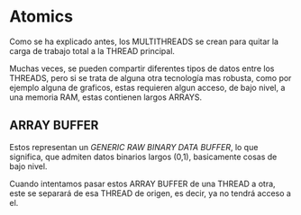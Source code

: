 # Atomics

Como se ha explicado antes, los MULTITHREADS se crean para quitar la carga de trabajo total a la THREAD principal.

Muchas veces, se pueden compartir diferentes tipos de datos entre los THREADS, pero si se trata de alguna otra tecnología mas robusta, como por ejemplo alguna de graficos, estas requieren algun acceso, de bajo nivel, a una memoria RAM, estas contienen largos ARRAYS.

## ARRAY BUFFER

Estos representan un *GENERIC RAW BINARY DATA BUFFER*, lo que significa, que admiten datos binarios largos (0,1), basicamente cosas de bajo nivel.

Cuando intentamos pasar estos ARRAY BUFFER de una THREAD a otra, este se separará de esa THREAD de origen, es decir, ya no tendrá acceso a el.

